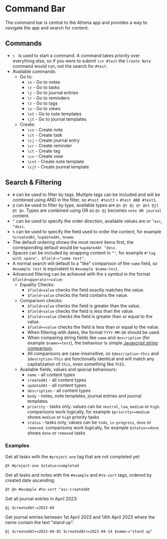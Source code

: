 # Command Bar

The command bar is central to the Athena app and provides a way to navigate the app and search for content.

## Commands

- `\ ` is used to start a command. A command takes priority over everything else, so if you were to submit `\cn #test` the `Create Note`
  command would run, not the search for `#test`.
- Available commands:
  - Go to:
    - `\n` - Go to notes
    - `\t` - Go to tasks
    - `\j` - Go to journal entries
    - `\r` - Go to reminders
    - `\t` - Go to tags
    - `\v` - Go to views
    - `\nt` - Go to note templates
    - `\jt` - Go to journal templates
  - Create:
    - `\cn` - Create note
    - `\ct` - Create task
    - `\cj` - Create journal entry
    - `\cr` - Create reminder
    - `\ct` - Create tag
    - `\cv` - Create view
    - `\cnt` - Create note template
    - `\cjt` - Create journal template

## Search & Filtering

- `#` can be used to filter by tags. Multiple tags can be included and will be combined using AND in the filter, so `#test #test3` = `#test AND #test3`.
- `@` can be used to filter by type, available types are `@n @t @j @r @nt @jt @t @v`. Types are combined using OR so `@n @j` becomes `note OR journal` content.
- `^` can be used to specify the order direction, available values are or `^asc`, `^desc`.
- `%` can be used to specify the field used to order the content, for example `%createdAt`, `%updatedAt`, `%name`.
- The default ordering shows the most recent items first, the corresponding default would be `%updatedAt ^desc`.
- Spaces can be included by wrapping content in `""`, for example `#"tag with space", $field~="some text"`.
- A normal search will default to a "like" comparison of the `name` field, so `#example test` is equivalent to `#example $name~test`.
- Advanced filtering can be achieved with the `$` symbol in the format `$field<opperator>value`:
  - Equality Checks:
    - `$field=value` checks the field exactly matches the value.
    - `$field~value` checks the field contains the value.
  - Comparison checks:
    - `$field>value` checks the field is greater than the value.
    - `$field<value` checks the field is less than the value.
    - `$field>=value` checks the field is greater than or equal to the value.
    - `$field<=value` checks the field is less than or equal to the value.
    - When filtering with dates, the format `YYYY-MM-DD` should be used.
    - When comparing string fields like `name` and `description` (for example `$name>=test`), the behaviour is simple [Javascript string comparison](https://developer.mozilla.org/en-US/docs/Web/JavaScript/Reference/Global_Objects/String#comparing_strings).
    - All comparisons are case-insensitive, so `$description~this` and `$descrption~This` are functionally identical and will match any capitalization of `this`, even something like `ThIS`.
  - Available fields, values and special behaviours:
    - `name` - all content types
    - `createdAt` - all content types
    - `updatedAt` - all content types
    - `description` - all content types
    - `body` - notes, note templates, journal entries and journal templates
    - `priority` - tasks only. values can be `neutral`, `low`, `medium` or `high`. comparisons work logically, for example `$priority>=medium` shows `medium` or `high` priority tasks
    - `status` - tasks only, values can be `todo`, `in-progress`, `done` or `removed`. comparisons work logically, for example `$status>=done` shows `done` or `removed` tasks

### Examples

Get all tasks with the `#project-one` tag that are not completed yet:

```
@t #project-one $status<completed
```

Get all tasks and notes with the `#example` and `#to-sort` tags, ordered by created date ascending:

```
@t @n #example #to-sort ^asc-createdAt
```

Get all journal entries in April 2023:

```
@j $createdAt~=2023-04
```

Get journal entries between 1st April 2023 and 14th April 2023 where the name contain the text "stand up":

```
@j $createdAt>=2023-04-02 $createdAt<=2023-04-14 $name~="stand up"
```

